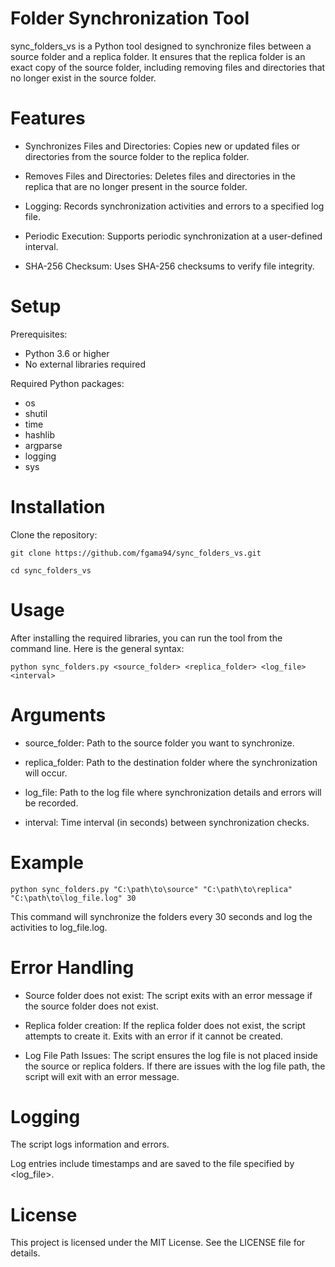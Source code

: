 # Folder Synchronization Tool

sync_folders_vs is a Python tool designed to synchronize files between a source folder and a replica folder. It ensures that the replica folder is an exact copy of the source folder, including removing files and directories that no longer exist in the source folder.



# Features

- Synchronizes Files and Directories: Copies new or updated files or directories from the source folder to the replica folder.

- Removes Files and Directories: Deletes files and directories in the replica that are no longer present in the source folder.

- Logging: Records synchronization activities and errors to a specified log file.

- Periodic Execution: Supports periodic synchronization at a user-defined interval.

- SHA-256 Checksum: Uses SHA-256 checksums to verify file integrity.



# Setup

Prerequisites:

- Python 3.6 or higher
- No external libraries required


Required Python packages:
  
- os
- shutil
- time
- hashlib
- argparse
- logging
- sys



# Installation

Clone the repository:

    git clone https://github.com/fgama94/sync_folders_vs.git
  
    cd sync_folders_vs



# Usage

After installing the required libraries, you can run the tool from the command line. Here is the general syntax:

    python sync_folders.py <source_folder> <replica_folder> <log_file> <interval>



# Arguments

- source_folder: Path to the source folder you want to synchronize.

- replica_folder: Path to the destination folder where the synchronization will occur.

- log_file: Path to the log file where synchronization details and errors will be recorded.

- interval: Time interval (in seconds) between synchronization checks.



# Example

    python sync_folders.py "C:\path\to\source" "C:\path\to\replica" "C:\path\to\log_file.log" 30

This command will synchronize the folders every 30 seconds and log the activities to log_file.log.



# Error Handling

- Source folder does not exist: The script exits with an error message if the source folder does not exist.

- Replica folder creation: If the replica folder does not exist, the script attempts to create it. Exits with an error if it cannot be created.

- Log File Path Issues: The script ensures the log file is not placed inside the source or replica folders. If there are issues with the log file path, the script will exit with an error message.



# Logging

The script logs information and errors. 

Log entries include timestamps and are saved to the file specified by <log_file>.



# License

This project is licensed under the MIT License. See the LICENSE file for details.
